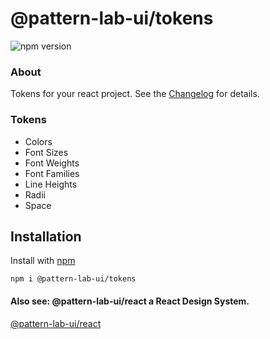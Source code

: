 # @pattern-lab-ui/tokens

![npm version](https://img.shields.io/npm/v/@pattern-lab-ui/tokens)

### About
Tokens for your react project.
See the [Changelog](https://github.com/flavia-dantas/design-system-pattern-lab-ui/blob/main/packages/tokens/CHANGELOG.md) for details.

### Tokens

- Colors
- Font Sizes
- Font Weights
- Font Families
- Line Heights
- Radii
- Space

## Installation
Install with [npm](https://www.npmjs.com/)

```
npm i @pattern-lab-ui/tokens
```

#### Also see: @pattern-lab-ui/react a React Design System.

[@pattern-lab-ui/react](https://www.npmjs.com/package/@pattern-lab-ui/react)